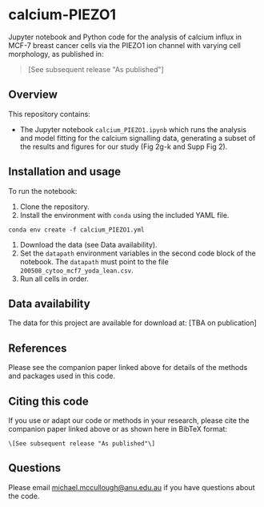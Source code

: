 # calcium-PIEZO1
Jupyter notebook and Python code for the analysis of calcium influx in MCF-7 breast cancer cells via the PIEZO1 ion channel with varying cell morphology, as published in:

> \[See subsequent release "As published"\]

## Overview
This repository contains:
* The Jupyter notebook `calcium_PIEZO1.ipynb` which runs the analysis and model fitting for the calcium signalling data, generating a subset of the results and  figures for our study (Fig 2g-k and Supp Fig 2).

## Installation and usage
To run the notebook:
1. Clone the repository.
1. Install the environment with `conda` using the included YAML file.
``` 
conda env create -f calcium_PIEZO1.yml
```
1. Download the data (see Data availability).
1. Set the `datapath` environment variables in the second code block of the notebook. The `datapath` must point to the file `200508_cytoo_mcf7_yoda_lean.csv`.
1. Run all cells in order.

## Data availability
The data for this project are available for download at: \[TBA on publication\]

## References
Please see the companion paper linked above for details of the methods and packages used in this code.

## Citing this code
If you use or adapt our code or methods in your research, please cite the companion paper linked above or as shown here in BibTeX format:
```
\[See subsequent release "As published"\]
```

## Questions
Please email michael.mccullough@anu.edu.au if you have questions about the code.
